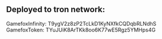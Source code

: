 ## Deployed to tron network:<br/>
GamefoxInfinity: T9ygV2z8zP2TcLkD1KyNXfkCQDqbRLNdhS<br/>
GamefoxToken: TYuJUiK8ArTKk8oo6K77wE5Rgz5YMHps4G
